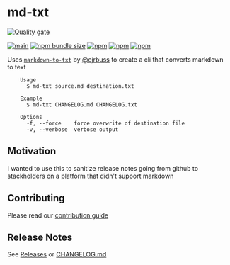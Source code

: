 # md-txt

[![Quality gate](https://sonarcloud.io/api/project_badges/quality_gate?project=Shereef_md-txt)](https://sonarcloud.io/summary/new_code?id=Shereef_md-txt)

[![main](https://github.com/Shereef/md-txt/actions/workflows/on-main-updated.yml/badge.svg)](https://github.com/Shereef/md-txt/actions/workflows/on-main-updated.yml)
[![npm bundle size](https://img.shields.io/bundlephobia/min/md-txt)](https://www.npmjs.com/package/md-txt)
[![npm](https://img.shields.io/npm/dt/md-txt)](https://www.npmjs.com/package/md-txt)
[![npm](https://img.shields.io/npm/dw/md-txt)](https://www.npmjs.com/package/md-txt)
[![npm](https://img.shields.io/npm/v/md-txt)](https://www.npmjs.com/package/md-txt)

Uses [`markdown-to-txt`](https://github.com/ejrbuss/markdown-to-txt) by [@ejrbuss](https://github.com/ejrbuss) to create a cli that converts markdown to text

```
	Usage
	  $ md-txt source.md destination.txt

	Example
	  $ md-txt CHANGELOG.md CHANGELOG.txt

	Options
	  -f, --force    force overwrite of destination file
	  -v, --verbose  verbose output
```

## Motivation

I wanted to use this to sanitize release notes going from github to stackholders on a platform that didn't support markdown

## Contributing

Please read our [contribution guide](./CONTRIBUTING.md)

## Release Notes

See [Releases](https://github.com/shereef/md-txt/releases) or [CHANGELOG.md](CHANGELOG.md)
